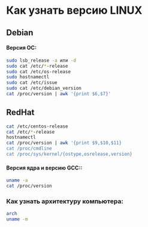 # Как узнать версию LINUX

## Debian

#### Версия ОС:
```bash
sudo lsb_release -a или -d
sudo cat /etc/*-release
sudo cat /etc/os-release
sudo hostnamectl
sudo cat /etc/issue
sudo cat /etc/debian_version
cat /proc/version | awk '{print $6,$7}'
```

## RedHat

```bash
cat /etc/centos-release
cat /etc/*-release
hostnamectl
cat /proc/version | awk '{print $9,$10,$11}
cat /proc/cmdline
cat /proc/sys/kernel/{ostype,osrelease,version}
```

#### Версия ядра и версию GCC::

```bash
uname -a
cat /proc/version
```

### Как узнать архитектуру компьютера:

```bash
arch
uname -m
```


